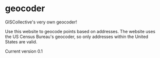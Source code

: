 geocoder
========

GISCollective's very own geocoder!

Use this website to geocode points based on addresses. The website uses the US Census Bureau's geocoder, so only addresses within the United States are valid.

Current version 0.1